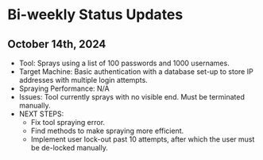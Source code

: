 # Bi-weekly Status Updates

## October 14th, 2024
- Tool: Sprays using a list of 100 passwords and 1000 usernames. 
- Target Machine: Basic authentication with a database set-up to store IP addresses with multiple login attempts. 
- Spraying Performance: N/A
- Issues: Tool currently sprays with no visible end. Must be terminated manually. 
- NEXT STEPS: 
    - Fix tool spraying error. 
    - Find methods to make spraying more efficient. 
    - Implement user lock-out past 10 attempts, after which the user must be de-locked manually. 